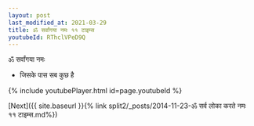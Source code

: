 ```yaml
---
layout: post
last_modified_at: 2021-03-29
title: ॐ सर्वांगया नमः ११ टाइम्स
youtubeId: RThclVPeD9Q
---
```

 
 
 ॐ सर्वांगया नमः  
 
 -  जिसके पास सब कुछ है 
 
  
 
  
 
 
 
 
 
 


{% include youtubePlayer.html id=page.youtubeId %}
 
[Next]({{ site.baseurl }}{% link  split2/_posts/2014-11-23-ॐ सर्व लोका करते नमः ११ टाइम्स.md%})
 
